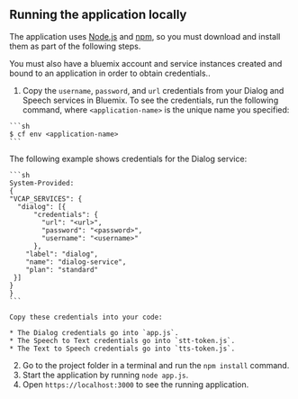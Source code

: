 ## Running the application locally
  The application uses [Node.js](http://nodejs.org/) and [npm](https://www.npmjs.com/), so you must download and install them as part of the following steps.
  
  You must also have a bluemix account and service instances created and bound to an application in order to obtain credentials..

  1. Copy the `username`, `password`, and `url` credentials from your Dialog and Speech services in Bluemix. To see the credentials, run the following command, where `<application-name>` is the unique name you specified:
    
    ```sh
    $ cf env <application-name>
    ```
   The following example shows credentials for the Dialog service:

    ```sh
    System-Provided:
    {
    "VCAP_SERVICES": {
      "dialog": [{
          "credentials": {
            "url": "<url>",
            "password": "<password>",
            "username": "<username>"
          },
        "label": "dialog",
        "name": "dialog-service",
        "plan": "standard"
     }]
    }
    }
    ```
  
    Copy these credentials into your code:
    
    * The Dialog credentials go into `app.js`.
    * The Speech to Text credentials go into `stt-token.js`.
    * The Text to Speech credentials go into `tts-token.js`.
  
  2. Go to the project folder in a terminal and run the `npm install` command.
  3. Start the application by running `node app.js`.
  4. Open `https://localhost:3000` to see the running application.


